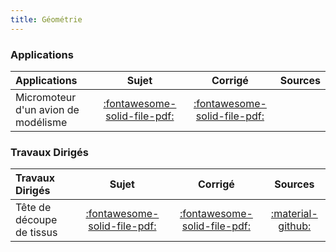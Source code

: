 ```yaml
---
title: Géométrie 
---
```



### Applications 
 
| Applications | Sujet | Corrigé | Sources  | 
| :-------------- | :---: | :-----: | :------: | 
| Micromoteur d'un avion de modélisme | [:fontawesome-solid-file-pdf:](https://github.com/xpessoles/ALL_PDF/raw/main/PDF/Cy_12_Ch_01_Application_01_MicroMoteur_Sujet.pdf) | [:fontawesome-solid-file-pdf:](https://github.com/xpessoles/ALL_PDF/raw/main/PDF/Cy_12_Ch_01_Application_01_MicroMoteur_Corrige.pdf) | | Joint de cardan | [:fontawesome-solid-file-pdf:](https://github.com/xpessoles/ALL_PDF/raw/main/PDF/Cy_12_Ch_01_Application_02_Cardan_Sujet.pdf) | [:fontawesome-regular-file-pdf:](https://github.com/xpessoles/ALL_PDF/raw/main/PDF/Cy_12_Ch_01_Application_02_Cardan_Corrige.pdf) | [:material-github:](https://github.com/xpessoles/PSI_Cy_12_Cinematique_Revisions/tree/main/Chapitre_01_Geometrie/Cy_12_Ch_01_Application_02_Cardan) | 

### Travaux Dirigés 
 
| Travaux Dirigés | Sujet | Corrigé | Sources  | 
| :-------------- | :---: | :-----: | :------: | 
| Tête de découpe de tissus | [:fontawesome-solid-file-pdf:](https://github.com/xpessoles/ALL_PDF/raw/main/PDF/Cy_12_Ch_01_TD_01_Decoupe_Sujet.pdf) | [:fontawesome-solid-file-pdf:](https://github.com/xpessoles/ALL_PDF/raw/main/PDF/Cy_12_Ch_01_TD_01_Decoupe_Corrige.pdf) | [:material-github:](https://github.com/xpessoles/PSI_Cy_12_Cinematique_Revisions/tree/main/Chapitre_01_Geometrie/Cy_12_Ch_01_TD_01_Decoupe) | 



